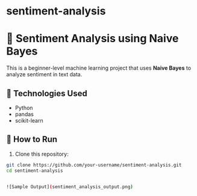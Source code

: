# sentiment-analysis
# 🧠 Sentiment Analysis using Naive Bayes

This is a beginner-level machine learning project that uses **Naive Bayes** to analyze sentiment in text data.

## 🔧 Technologies Used
- Python
- pandas
- scikit-learn

## 🚀 How to Run

1. Clone this repository:
```bash
git clone https://github.com/your-username/sentiment-analysis.git
cd sentiment-analysis


![Sample Output](sentiment_analysis_output.png)
